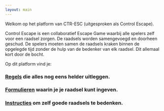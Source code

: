 ```yaml
---
layout: main
---
```



Welkom op het platform van CTR-ESC (uitgesproken als Control Escape).

Control Escape is een collaboratief Escape Game waarbij alle spelers zelf voor een raadsel zorgen. 
De raadsels worden samengevoegd en doorheen geschud. De spelers moeten samen de raadsels kraken binnen de opgelegde tijd zonder de hulp van de bedenker van elk raadsel. Dit allemaal kort door de bocht.

Op dit platform vind je: 
### [Regels](./assets/regels.md) die alles nog eens helder uitleggen. 
### [Formulieren](./assets/formulier.md) waarin je je raadsel kunt ingeven. 
### [Instructies](./assets/instructies.md) om zelf goede raadsels te bedenken.
